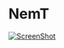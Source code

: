 NemT
====
[![ScreenShot](https://raw.github.com/GabLeRoux/WebMole/master/ressources/WebMole_Youtube_Video.png)](http://static.fsf.org/nosvn/FSF30-video/FSF_30_720p.webm)
